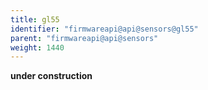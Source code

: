```yaml
---
title: gl55
identifier: "firmwareapi@api@sensors@gl55"
parent: "firmwareapi@api@sensors"
weight: 1440
---
```


**under construction**
